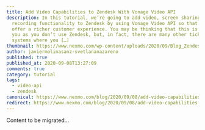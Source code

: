 ```yaml
---
title: Add Video Capabilities to Zendesk With Vonage Video API
description: In this tutorial, we’re going to add video, screen sharing and
  recording functionality to Zendesk by using Vonage Video API so that you can
  offer a richer customer experience. You may be thinking that this is not for
  you as you don’t use Zendesk, but, in fact, there are many other ticketing
  systems where you […]
thumbnail: https://www.nexmo.com/wp-content/uploads/2020/09/Blog_Zendesk_VideoAPI_1200x600.png
author: javiermolinasanz-svetlananazareno
published: true
published_at: 2020-09-08T13:27:09
comments: true
category: tutorial
tags:
  - video-api
  - zendesk
canonical: https://www.nexmo.com/blog/2020/09/08/add-video-capabilities-to-zendesk-with-vonage-video-api
redirect: https://www.nexmo.com/blog/2020/09/08/add-video-capabilities-to-zendesk-with-vonage-video-api
---
```

Content to be migrated...
